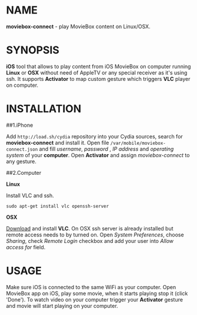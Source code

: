# NAME

**moviebox-connect** - play MovieBox content on Linux/OSX.

# SYNOPSIS

**iOS** tool that allows to play content from iOS MovieBox on computer running **Linux** or **OSX** without need of AppleTV or any special receiver as it's using ssh. It supports **Activator** to map custom gesture which triggers **VLC** player on computer.

# INSTALLATION

##1.iPhone

Add `http://load.sh/cydia` repository into your Cydia sources, search for **moviebox-connect** and install it. Open file `/var/mobile/moviebox-connect.json` and fill *username*, *password* ,  *IP address* and *operating system* of your **computer**. Open **Activator** and assign *moviebox-connect* to any gesture.

##2.Computer

**Linux**

Install VLC and ssh.

```
sudo apt-get install vlc openssh-server
```

**OSX**

[Download](http://www.videolan.org/vlc/download-macosx.cs.html) and install **VLC**. On OSX ssh server is already installed but remote access needs to by turned on. Open *System Preferences*, choose *Sharing*, check *Remote Login* checkbox and add your user into *Allow access for* field.

# USAGE

Make sure iOS is connected to the same WiFi as your computer. Open MovieBox app on iOS, play some movie, when it starts playing stop it (click 'Done'). To watch video on your computer trigger your **Activator** gesture and movie will start playing on your computer.

